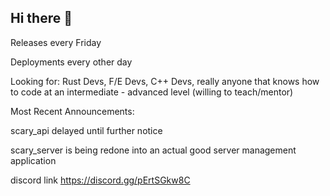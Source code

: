## Hi there 👋

Releases every Friday

Deployments every other day 

Looking for: Rust Devs, F/E Devs, C++ Devs, really anyone that knows how to code at an intermediate - advanced level (willing to teach/mentor)

Most Recent Announcements:

scary_api delayed until further notice

scary_server is being redone into an actual good server management application

discord link
https://discord.gg/pErtSGkw8C

